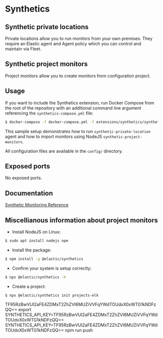 # Synthetics

## Synthetic private locations

Private locations allow you to run monitors from your own premises. They require an Elastic agent and Agent policy which you can control and maintain via Fleet.

## Synthetic project monitors

Project monitors allow you to create monitors from configuration project.

## Usage

If you want to include the Synthetics extension, run Docker Compose from the root of the repository with an additional
command line argument referencing the `synthetics-compose.yml` file:

```bash
$ docker-compose -f docker-compose.yml -f extensions/synthetics/synthetics-compose.yml up
```

This sample setup demonstrates how to run `synthetic-private-location` agent and how to import monitors using NodeJS `synthetic-project-monitors`.

All configuration files are available in the `config/` directory.

## Exposed ports

No exposed ports.

## Documentation

[Synthetic Monitoring Reference](https://www.elastic.co/guide/en/observability/current/monitor-uptime-synthetics.html)

## Miscellianous information about project monitors

- Install NodeJS on Linux: 

```bash
$ sudo apt install nodejs npm
```

- Install the package: 

```bash
$ npm install -g @elastic/synthetics
```

- Confirm your system is setup correctly:

```bash
$ npx @elastic/synthetics -h
```

- Create a project:

```bash
$ npx @elastic/synthetics init projects-elk
```

TF95RzBwVUI2aFE4ZDMxT2ZhZVI6MUZiVVFqYWdTOUdxX0xWTG1kNDFzQQ==
export SYNTHETICS_API_KEY=TF95RzBwVUI2aFE4ZDMxT2ZhZVI6MUZiVVFqYWdTOUdxX0xWTG1kNDFzQQ==
SYNTHETICS_API_KEY=TF95RzBwVUI2aFE4ZDMxT2ZhZVI6MUZiVVFqYWdTOUdxX0xWTG1kNDFzQQ== npm run push
